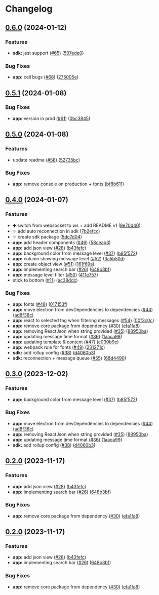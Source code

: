 # Changelog

## [0.6.0](https://github.com/FullStack-DevTool/FSDT/compare/app-v0.5.1...app-v0.6.0) (2024-01-12)


### Features

* **sdk:** jest support ([#65](https://github.com/FullStack-DevTool/FSDT/issues/65)) ([507ede0](https://github.com/FullStack-DevTool/FSDT/commit/507ede04a81d4f4dd976c5e35f39750dc6bf03e1))


### Bug Fixes

* **app:** cell bugs ([#68](https://github.com/FullStack-DevTool/FSDT/issues/68)) ([275005e](https://github.com/FullStack-DevTool/FSDT/commit/275005e1f455ce4ccf891f1025455a235e871313))

## [0.5.1](https://github.com/FullStack-DevTool/FSDT/compare/app-v0.5.0...app-v0.5.1) (2024-01-08)


### Bug Fixes

* **app:** version in prod ([#61](https://github.com/FullStack-DevTool/FSDT/issues/61)) ([0bc3845](https://github.com/FullStack-DevTool/FSDT/commit/0bc38455a347bacbca9b10c39b2c6cd95bfc3305))

## [0.5.0](https://github.com/FullStack-DevTool/FSDT/compare/app-v0.4.0...app-v0.5.0) (2024-01-08)


### Features

* update readme ([#58](https://github.com/FullStack-DevTool/FSDT/issues/58)) ([52735bc](https://github.com/FullStack-DevTool/FSDT/commit/52735bcd4bdcd2c65ce4a54fa28a9b1d2c4b9b20))


### Bug Fixes

* **app:** remove console on production + fonts ([bf8b611](https://github.com/FullStack-DevTool/FSDT/commit/bf8b6111f67b3a81e6296f2706a09e1860f1e376))

## [0.4.0](https://github.com/FullStack-DevTool/FSDT/compare/app-v0.3.0...app-v0.4.0) (2024-01-07)


### Features

* :heavy_plus_sign: switch from websocket to ws + add README v1 ([9e70d40](https://github.com/FullStack-DevTool/FSDT/commit/9e70d40ce0ae81ec4cf17ce495c89a86d96d8749))
* :sparkles: add auto reconnection in sdk ([7b2efcc](https://github.com/FullStack-DevTool/FSDT/commit/7b2efcc093f1f72912138d479d832972a70793c7))
* :sparkles: create sdk package ([5dc7d04](https://github.com/FullStack-DevTool/FSDT/commit/5dc7d04be649ab126964575d3929a0a86ade7724))
* **app:** add header components ([#46](https://github.com/FullStack-DevTool/FSDT/issues/46)) ([58ceab3](https://github.com/FullStack-DevTool/FSDT/commit/58ceab3fdc2cdce77046d83029863f619eb4a872))
* **app:** add json view ([#28](https://github.com/FullStack-DevTool/FSDT/issues/28)) ([b43fefc](https://github.com/FullStack-DevTool/FSDT/commit/b43fefc11a9820e653c6299554075861fe980a81))
* **app:** background color from message level ([#37](https://github.com/FullStack-DevTool/FSDT/issues/37)) ([b85f572](https://github.com/FullStack-DevTool/FSDT/commit/b85f572665683e373288f8a18e965e1be03835d6))
* **app:** column showing message level ([#52](https://github.com/FullStack-DevTool/FSDT/issues/52)) ([3a5b50d](https://github.com/FullStack-DevTool/FSDT/commit/3a5b50d4a1f01f79a5fa5997764c68f7e00f4983))
* **app:** create object view ([#51](https://github.com/FullStack-DevTool/FSDT/issues/51)) ([161f69a](https://github.com/FullStack-DevTool/FSDT/commit/161f69af3ce07bb4068dc86e57f8c7305adf4abc))
* **app:** implementing search bar ([#26](https://github.com/FullStack-DevTool/FSDT/issues/26)) ([648b3bf](https://github.com/FullStack-DevTool/FSDT/commit/648b3bf7c404de1c43113321c11800b4706ab03a))
* **app:** message level filter ([#50](https://github.com/FullStack-DevTool/FSDT/issues/50)) ([411e757](https://github.com/FullStack-DevTool/FSDT/commit/411e7573a1cac946cfe0da81f15c83415f6ed7d6))
* stick to bottom ([#11](https://github.com/FullStack-DevTool/FSDT/issues/11)) ([ac38ddc](https://github.com/FullStack-DevTool/FSDT/commit/ac38ddc4a66e53a5cc65cafefb144ff354b7b101))


### Bug Fixes

* **app:** fonts ([#48](https://github.com/FullStack-DevTool/FSDT/issues/48)) ([017153f](https://github.com/FullStack-DevTool/FSDT/commit/017153ff74914e7290d0d2a78cafb5dd93dbbd69))
* **app:** move electron from devDependencies to dependencies ([#44](https://github.com/FullStack-DevTool/FSDT/issues/44)) ([ad8f38c](https://github.com/FullStack-DevTool/FSDT/commit/ad8f38c5a0a224b9284b194a2f24a716089a5ada))
* **app:** react to selected tag when filtering messages ([#54](https://github.com/FullStack-DevTool/FSDT/issues/54)) ([00f3c0c](https://github.com/FullStack-DevTool/FSDT/commit/00f3c0c80478af83f1341315d6a7d9427eea3b20))
* **app:** remove core package from dependency ([#30](https://github.com/FullStack-DevTool/FSDT/issues/30)) ([efa1fa8](https://github.com/FullStack-DevTool/FSDT/commit/efa1fa86b516e2f4fb7302e9809fc91802671962))
* **app:** removing ReactJson when string provided ([#35](https://github.com/FullStack-DevTool/FSDT/issues/35)) ([88950ba](https://github.com/FullStack-DevTool/FSDT/commit/88950baa175bc667ba9844d47227208a45716b90))
* **app:** updating message time format ([#36](https://github.com/FullStack-DevTool/FSDT/issues/36)) ([1aaca99](https://github.com/FullStack-DevTool/FSDT/commit/1aaca993d111a8b10f0711bca342eaa88b2f25a2))
* **app:** updating template & content ([#47](https://github.com/FullStack-DevTool/FSDT/issues/47)) ([e030b9e](https://github.com/FullStack-DevTool/FSDT/commit/e030b9e87b8d3ac57a18ca0d756b5cc246e43c12))
* **app:** webpack rule for fonts ([#49](https://github.com/FullStack-DevTool/FSDT/issues/49)) ([231271c](https://github.com/FullStack-DevTool/FSDT/commit/231271c094bbdc7061a161264f61e69774e0fa66))
* **sdk:** add rollup config ([#38](https://github.com/FullStack-DevTool/FSDT/issues/38)) ([d4060b3](https://github.com/FullStack-DevTool/FSDT/commit/d4060b3d534974312aea38b4ce01e710a5259860))
* **sdk:** reconnection + message queue ([#55](https://github.com/FullStack-DevTool/FSDT/issues/55)) ([68d4490](https://github.com/FullStack-DevTool/FSDT/commit/68d449081651893d376fb7799abb03e54b982016))

## [0.3.0](https://github.com/FullStack-DevTool/FSDT/compare/app-v0.2.0...app-v0.3.0) (2023-12-02)


### Features

* **app:** background color from message level ([#37](https://github.com/FullStack-DevTool/FSDT/issues/37)) ([b85f572](https://github.com/FullStack-DevTool/FSDT/commit/b85f572665683e373288f8a18e965e1be03835d6))


### Bug Fixes

* **app:** move electron from devDependencies to dependencies ([#44](https://github.com/FullStack-DevTool/FSDT/issues/44)) ([ad8f38c](https://github.com/FullStack-DevTool/FSDT/commit/ad8f38c5a0a224b9284b194a2f24a716089a5ada))
* **app:** removing ReactJson when string provided ([#35](https://github.com/FullStack-DevTool/FSDT/issues/35)) ([88950ba](https://github.com/FullStack-DevTool/FSDT/commit/88950baa175bc667ba9844d47227208a45716b90))
* **app:** updating message time format ([#36](https://github.com/FullStack-DevTool/FSDT/issues/36)) ([1aaca99](https://github.com/FullStack-DevTool/FSDT/commit/1aaca993d111a8b10f0711bca342eaa88b2f25a2))
* **sdk:** add rollup config ([#38](https://github.com/FullStack-DevTool/FSDT/issues/38)) ([d4060b3](https://github.com/FullStack-DevTool/FSDT/commit/d4060b3d534974312aea38b4ce01e710a5259860))

## [0.2.0](https://github.com/FullStack-DevTool/FSDT/compare/app-v0.1.0...app-v0.2.0) (2023-11-17)


### Features

* **app:** add json view ([#28](https://github.com/FullStack-DevTool/FSDT/issues/28)) ([b43fefc](https://github.com/FullStack-DevTool/FSDT/commit/b43fefc11a9820e653c6299554075861fe980a81))
* **app:** implementing search bar ([#26](https://github.com/FullStack-DevTool/FSDT/issues/26)) ([648b3bf](https://github.com/FullStack-DevTool/FSDT/commit/648b3bf7c404de1c43113321c11800b4706ab03a))


### Bug Fixes

* **app:** remove core package from dependency ([#30](https://github.com/FullStack-DevTool/FSDT/issues/30)) ([efa1fa8](https://github.com/FullStack-DevTool/FSDT/commit/efa1fa86b516e2f4fb7302e9809fc91802671962))

## [0.2.0](https://www.github.com/FullStack-DevTool/FSDT/compare/app-v0.1.0...app-v0.2.0) (2023-11-17)


### Features

* **app:** add json view ([#28](https://www.github.com/FullStack-DevTool/FSDT/issues/28)) ([b43fefc](https://www.github.com/FullStack-DevTool/FSDT/commit/b43fefc11a9820e653c6299554075861fe980a81))
* **app:** implementing search bar ([#26](https://www.github.com/FullStack-DevTool/FSDT/issues/26)) ([648b3bf](https://www.github.com/FullStack-DevTool/FSDT/commit/648b3bf7c404de1c43113321c11800b4706ab03a))


### Bug Fixes

* **app:** remove core package from dependency ([#30](https://www.github.com/FullStack-DevTool/FSDT/issues/30)) ([efa1fa8](https://www.github.com/FullStack-DevTool/FSDT/commit/efa1fa86b516e2f4fb7302e9809fc91802671962))
